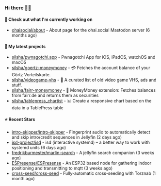 ### Hi there 🦊👋

#### 👷 Check out what I'm currently working on

- [ohaisocial/about](https://github.com/ohaisocial/about) - About page for the ohai.social Mastodon server (6 months ago)

#### 🌱 My latest projects

- [silsha/pwnagotchi.app](https://github.com/silsha/pwnagotchi.app) - Pwnagotchi App for iOS, iPadOS, watchOS and macOS
- [silsha/goertz-moneymoney](https://github.com/silsha/goertz-moneymoney) - 💳 Fetches the account balance of your Görtz Vorteilskarte.
- [silsha/videogame-vhs](https://github.com/silsha/videogame-vhs) - 👾 A curated list of old video game VHS, ads and stuff.
- [silsha/fairr-moneymoney](https://github.com/silsha/fairr-moneymoney) - 💸 MoneyMoney extension: Fetches balances from fairr.de and returns them as securities
- [silsha/tablepress_chartist](https://github.com/silsha/tablepress_chartist) - 📊 Create a responsive chart based on the data in a TablePress table

#### ⭐ Recent Stars

- [intro-skipper/intro-skipper](https://github.com/intro-skipper/intro-skipper) - Fingerprint audio to automatically detect and skip intro/credit sequences in Jellyfin (2 days ago)
- [isd-project/isd](https://github.com/isd-project/isd) - isd (interactive systemd) – a better way to work with systemd units (6 days ago)
- [fredrikburmester/marlin-search](https://github.com/fredrikburmester/marlin-search) - A jellyfin search companion (3 weeks ago)
- [ESPresense/ESPresense](https://github.com/ESPresense/ESPresense) - An ESP32 based node for gathering indoor positioning and transmitting to mqtt (3 weeks ago)
- [cross-seed/cross-seed](https://github.com/cross-seed/cross-seed) - Fully-automatic cross-seeding with Torznab (1 month ago)

